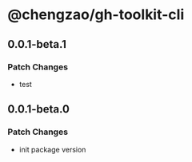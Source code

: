 # @chengzao/gh-toolkit-cli

## 0.0.1-beta.1

### Patch Changes

- test

## 0.0.1-beta.0

### Patch Changes

- init package version
